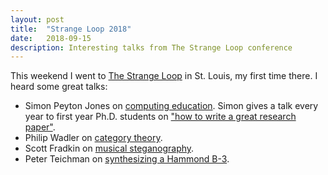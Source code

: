```yaml
---
layout: post
title:  "Strange Loop 2018"
date:   2018-09-15
description: Interesting talks from The Strange Loop conference
---
```


This weekend I went to [The Strange Loop](https://www.thestrangeloop.com/2018/sessions.html) in St. Louis, my first time there. I heard some great talks:

* Simon Peyton Jones on [computing education](https://www.thestrangeloop.com/2018/shaping-our-childrens-education-in-computing.html). Simon gives a talk every year to first year Ph.D. students on ["how to write a great research paper"](https://www.microsoft.com/en-us/research/academic-program/write-great-research-paper/).
* Philip Wadler on [category theory](https://www.thestrangeloop.com/2018/categories-for-the-working-hacker.html).
* Scott Fradkin on [musical steganography](https://www.thestrangeloop.com/2018/musical-steganography-hiding-things-in-music.html).
* Peter Teichman on [synthesizing a Hammond B-3](https://www.thestrangeloop.com/2018/soul-from-scratch-designing-a-more-portable-organ.html).
